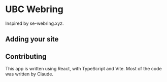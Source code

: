 # UBC Webring

Inspired by se-webring.xyz.

## Adding your site

## Contributing

This app is written using React, with TypeScript and Vite. Most of the code was written by Claude.
